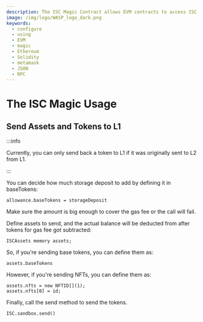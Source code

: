```yaml
---
description: The ISC Magic Contract allows EVM contracts to access ISC functionality.
image: /img/logo/WASP_logo_dark.png
keywords:
  - configure
  - using
  - EVM
  - magic
  - Ethereum
  - Solidity
  - metamask
  - JSON
  - RPC
---
```


# The ISC Magic Usage

## Send Assets and Tokens to L1

:::info

Currently, you can only send back a token to L1 if it was originally sent to L2 from L1.

:::

You can decide how much storage deposit to add by defining it in baseTokens:

```solidity
allowance.baseTokens = storageDeposit
```

Make sure the amount is big enough to cover the gas fee or the call will fail.

Define assets to send, and the actual balance will be deducted from after tokens for gas fee got subtracted:

```solidity
ISCAssets memory assets;
```

So, if you're sending base tokens, you can define them as:

```solidity
assets.baseTokens
```

However, if you're sending NFTs, you can define them as:

```solidity
assets.nfts = new NFTID[](1);
assets.nfts[0] = id;
```

Finally, call the send method to send the tokens.

```solidity
ISC.sandbox.send()
```
